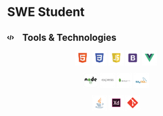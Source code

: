 # SWE Student

## <img style="margin-right: 15px; fill:red" src="imgs/coding.svg" alt="HTML"  height="15"/> Tools & Technologies

<p align="center">
      <img src="svg/yArfaj-HTML.svg" alt="HTML" height="35"/> 
      <img src="svg/yArfaj-CSS.svg" alt="CSS" height="35"/> 
      <img src="svg/yArfaj-Javascript.svg" alt="Javascript" height="35"/>
      <img src="svg/yArfaj-bootstrap.svg" alt="bootstrap" height="35"/>
      <img src="svg/yArfaj-vue.svg" alt="vue" height="35"/>
</p>
<p align="center">
      <img src="svg/yArfaj-node.svg" alt="node" height="35"/>
      <img src="svg/yArfaj-express.svg" alt="express" height="35"/>
      <img src="svg/yArfaj-mongodb.svg" alt="mongodb" height="35"/>
      <img src="svg/yArfaj-mysql.svg" alt="mysql" height="35"/>
</p>
<p align="center">
      <img src="svg/yArfaj-java.svg" alt="java" height="35"/>
      <img src="svg/yArfaj-adobexd.svg" alt="adobeXD" height="35"/>
      <img src="svg/yArfaj-git.svg" alt="git" height="35"/>
</p>
